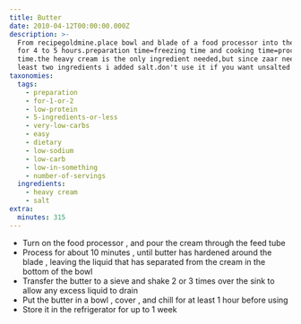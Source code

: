 ```yaml
---
title: Butter
date: 2010-04-12T00:00:00.000Z
description: >-
  From recipegoldmine.place bowl and blade of a food processor into the freezer
  for 4 to 5 hours.preparation time=freezing time and cooking time=processing
  time.the heavy cream is the only ingredient needed,but since zaar needs at
  least two ingredients i added salt.don't use it if you want unsalted butter.
taxonomies:
  tags:
    - preparation
    - for-1-or-2
    - low-protein
    - 5-ingredients-or-less
    - very-low-carbs
    - easy
    - dietary
    - low-sodium
    - low-carb
    - low-in-something
    - number-of-servings
  ingredients:
    - heavy cream
    - salt
extra:
  minutes: 315
---
```

 - Turn on the food processor , and pour the cream through the feed tube
 - Process for about 10 minutes , until butter has hardened around the blade , leaving the liquid that has separated from the cream in the bottom of the bowl
 - Transfer the butter to a sieve and shake 2 or 3 times over the sink to allow any excess liquid to drain
 - Put the butter in a bowl , cover , and chill for at least 1 hour before using
 - Store it in the refrigerator for up to 1 week

